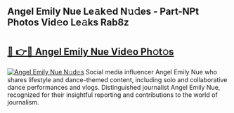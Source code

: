 ## Angel Emily Nue Le𝚊k𝚎d N𝚞𝚍es - Part-NPt Photos Vid𝚎o Le𝚊ks Rab8z

# <h2><a href="http://fb9brao.evod.top/?m=Angel+Emily+Nue">🔗 👉🔴 Angel Emily Nue Vid𝚎o Ph𝚘t𝚘s</a></h2>

[![Angel Emily Nue N𝚞d𝚎s](https://i.imgur.com/8V9OHl7.gif)](http://fb9brao.evod.top/?m=Angel+Emily+Nue)
Social media influencer Angel Emily Nue who shares lifestyle and dance-themed content, including solo and collaborative dance performances and vlogs. Distinguished journalist Angel Emily Nue, recognized for their insightful reporting and contributions to the world of journalism. 
